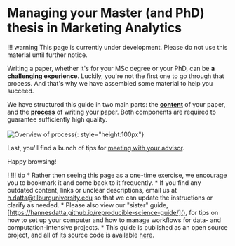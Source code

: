 # Managing your Master (and PhD) thesis in Marketing Analytics

!!! warning
	This page is currently under development. Please do not use this material until further notice.

Writing a paper, whether it's for your MSc degree or your PhD, can be
**a challenging experience**. Luckily, you're not the first one to go through
that process. And that's why we have assembled some material to help
you succeed.

We have structured this guide in two main parts: the [**content**](content/index.md) of your paper,
and the [**process**](process/index.md) of writing your paper. Both components
are required to guarantee sufficiently high quality.
<br><br>
![Overview of process](/assets/overview.png){: style="height:100px"}

Last, you'll find a bunch of tips for [meeting with your advisor](meetings/one.md).

Happy browsing!

<!---


# Dr. Hannes Datta
**Key areas of expertise**<br/>
Marketing mix modeling<br/>
Causality in observational data<br/>
Data management of structured and unstructured data<br/>
Ownership versus access-based business models (streaming)

**Educational Background**<br/>
Causality in observational data<br/>
Assistant professor Tilburg University (2013-...)<br/>

**Teaching activities**<br/>
MSc Marketing Analytics and Management: Data science skills for digital and social media research (2013-...)<br/>
BSc: Digital and social media strategies (2016-2017)<br/>

**Research experience**<br/>
Published in top tier journals [Journal of Marketing](http://doi.org/10.1509/jm.15.0340),
[Journal of Marketing Research](http://doi.org/10.1509/jmr.12.0160), [Marketing Science](tiu.nu/spotify)<br/>
Most recently: online streaming (Spotify), see [tiu.nu/spotify]()<br/>


@Hannes, include some text here.
-->
!
!!! tip
	* Rather then seeing this page as a one-time exercise, we encourage you to bookmark it and come back to it frequently.
	* If you find any outdated content, links or unclear descriptions, email us at [h.datta@tilburguniversity.edu]() so that we can update the instructions or clarify as needed.
	* Please also view our "sister" guide, [https://hannesdatta.github.io/reproducible-science-guide/](), for tips on how to set up your computer and how to manage workflows for data- and computation-intensive projects.
	* This guide is published as an open source project, and all of its source code is available [here](https://github.com/hannesdatta/thesis-guide).
